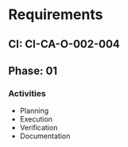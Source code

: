 # Requirements

## CI: CI-CA-O-002-004
## Phase: 01

### Activities
- Planning
- Execution
- Verification
- Documentation
